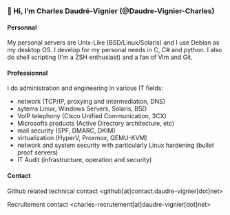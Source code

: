 ### 👋 Hi, I’m Charles Daudré-Vignier (@Daudre-Vignier-Charles)

#### Personnal
My personal servers are Unix-Like (BSD/Linux/Solaris) and I use Debian as my desktop OS.
I develop for my personal needs in C, C# and python. I also do shell scripting (I'm a ZSH enthusiast) and a fan of Vim and Git.

#### Professionnal
I do administration and engineering in various IT fields:
- network (TCP/IP, proxying and intermediation, DNS)
- sytems Linux, Windows Servers, Solaris, BSD
- VoIP telephony (Cisco Unified Communication, 3CX)
- Microsofts products (Active Directory architecture, etc)
- mail security (SPF, DMARC, DKIM)
- virtualization (HyperV, Proxmox, QEMU-KVM)
- network and system security with particularly Linux hardening (bullet proof servers)
- IT Audit (infrastructure, operation and security)

#### Contact
Github related technical contact
<github[at]contact.daudre-vignier[dot]net>

Recruitement contact
<charles-recrutement[at]daudre-vignier[dot]net>
